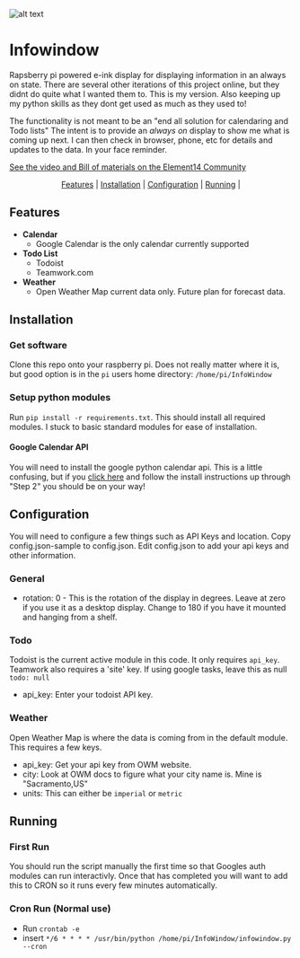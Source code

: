 ![alt text](infowindow.jpg)


# Infowindow
Rapsberry pi powered e-ink display for displaying information in an always on state. There are several other iterations of this project online, but they didnt do quite what I wanted them to. This is my version. Also keeping up my python skills as they dont get used as much as they used to!

The functionality is not meant to be an "end all solution for calendaring and Todo lists" The intent is to provide an *always  on* display to show me what is coming up next. I can then check in browser, phone, etc for details and updates to the data. In your face reminder.

[See the video and Bill of materials on the Element14 Community](https://www.element14.com/community/docs/DOC-94108/l/episode-422-raspberry-pi-e-ink-task-organizer?ICID=e14-presents-videos)

<div align="center">
  <a href="#features">Features</a> |
  <a href="#installation">Installation</a> | 
  <a href="#configuration">Configuration</a> | 
  <a href="#running">Running</a> | 
</div>

## Features
* **Calendar**
  * Google Calendar is the only calendar currently supported
* **Todo List**
  * Todoist
  * Teamwork.com
* **Weather**
  * Open Weather Map current data only. Future plan for forecast data.

## Installation
### Get software
Clone this repo onto your raspberry pi. Does not really matter where it is, but good option is in the `pi` users home directory: `/home/pi/InfoWindow`

### Setup python modules
Run `pip install -r requirements.txt`. This should install all required modules. I stuck to basic standard modules for ease of installation.

#### Google Calendar API
You will need to install the google python calendar api. This is a little confusing, but if you [click here](https://developers.google.com/calendar/quickstart/python) and follow the install instructions up through "Step 2" you should be on your way!

## Configuration
You will need to configure a few things such as API Keys and location. Copy config.json-sample to config.json. Edit config.json to add your api keys and other information. 

### General
* rotation: 0 - This is the rotation of the display in degrees. Leave at zero if you use it as a desktop display. Change to 180 if you have it mounted and hanging from a shelf.

### Todo
Todoist is the current active module in this code. It only requires `api_key`. Teamwork also requires a 'site' key. If using google tasks, leave this as null `todo: null`
* api_key: Enter your todoist API key.

### Weather
Open Weather Map is where the data is coming from in the default module. This requires a few keys.
* api_key: Get your api key from OWM website.
* city: Look at OWM docs to figure what your city name is. Mine is "Sacramento,US"
* units: This can either be `imperial` or `metric`


## Running
### First Run
You should run the script manually the first time so that Googles auth modules can run interactivly. Once that has completed you will want to add this to CRON so it runs every few minutes automatically.

### Cron Run (Normal use)
* Run `crontab -e`
* insert `*/6 * * * * /usr/bin/python /home/pi/InfoWindow/infowindow.py --cron` 

